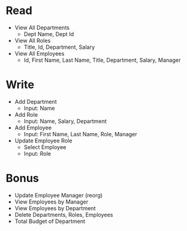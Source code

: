 # Read
* View All Departments
  * Dept Name, Dept Id
* View All Roles
  * Title, Id, Department, Salary
* View All Employees
  * Id, First Name, Last Name, Title, Department, Salary, Manager

# Write
* Add Department
  * Input: Name
* Add Role
  * Input: Name, Salary, Department
* Add Employee
  * Input: First Name, Last Name, Role, Manager
* Update Employee Role
  * Select Employee
  * Input: Role

# Bonus
* Update Employee Manager (reorg)
* View Employees by Manager
* View Employees by Department
* Delete Departments, Roles, Employees
* Total Budget of Department
